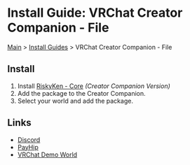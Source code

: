 # Install Guide: VRChat Creator Companion - File

[Main](../../) > [Install Guides](../) > VRChat Creator Companion - File

## Install

1. Install [RiskyKen - Core](https://payhip.com/b/cg4tN) *(Creator Companion Version)*
2. Add the package to the Creator Companion.
3. Select your world and add the package.

## Links

- [Discord](https://discord.gg/tDgEmFZp5z)
- [PayHip](https://payhip.com/RiskyKen)
- [VRChat Demo World](https://vrchat.com/home/world/wrld_c220f9c7-f451-403b-bfae-89165c0eca5d)